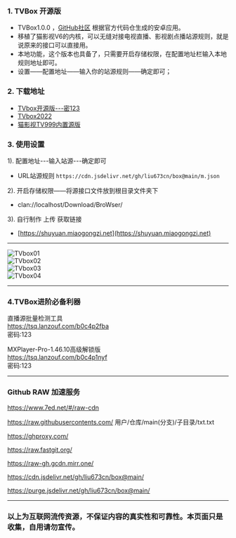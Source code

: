 ### 1. TVBox 开源版
- TVBox1.0.0 ，[GitHub社区](https://github.com/CatVodTVOfficial/TVBoxOSC) 根据官方代码仓生成的安卓应用。  
- 移植了猫影视V6的内核，可以无缝对接电视直播、影视剧点播站源规则，就是说原来的接口可以直接用。  
- 本地功能，这个版本也具备了，只需要开启存储权限，在配置地址栏输入本地规则地址即可。  
- 设置——配置地址——输入你的站源规则——确定即可；  

### 2. 下载地址
 - [TVbox开源版---密123](https://tsq.lanzouf.com/b0c4nr91c#123)  
 - [TVbox2022](https://pan.quark.cn/s/4990bab723a1)
 - [猫影视TV999内置源版](https://pan.lanzoui.com/b0c3cb92f)  

### 3. 使用设置  
1). 配置地址---输入站源---确定即可  
- URL站源规则 `https://cdn.jsdelivr.net/gh/liu673cn/box@main/m.json`  

2). 开启存储权限——将源接口文件放到根目录文件夹下  
- clan://localhost/Download/BroWser/  

3). 自行制作 上传 获取链接
- [https://shuyuan.miaogongzi.net](https://shuyuan.miaogongzi.net)   

------
![TVbox01](https://cdn.jsdelivr.net/gh/liu673cn/box@main/sub/TVbox/TVbox01.jpg) <br />
![TVbox02](https://cdn.jsdelivr.net/gh/liu673cn/box@main/sub/TVbox/TVbox02.jpg) <br />
![TVbox03](https://cdn.jsdelivr.net/gh/liu673cn/box@main/sub/TVbox/TVbox03.jpg) <br />
![TVbox04](https://cdn.jsdelivr.net/gh/liu673cn/box@main/sub/TVbox/TVbox04.jpg) <br />

------
### 4.TVBox进阶必备利器
直播源批量检测工具  
https://tsq.lanzouf.com/b0c4p2fba  
密码:123  

MXPlayer-Pro-1.46.10高级解锁版  
https://tsq.lanzouf.com/b0c4p1nyf  
密码:123  

------
### Github RAW 加速服务
https://www.7ed.net/#/raw-cdn

https://raw.githubusercontents.com/  用户/仓库/main(分支)/子目录/txt.txt

https://ghproxy.com/

https://raw.fastgit.org/

https://raw-gh.gcdn.mirr.one/

https://cdn.jsdelivr.net/gh/liu673cn/box@main/

https://purge.jsdelivr.net/gh/liu673cn/box@main/

------
### 以上为互联网流传资源，不保证内容的真实性和可靠性。本页面只是收集，自用请勿宣传。

